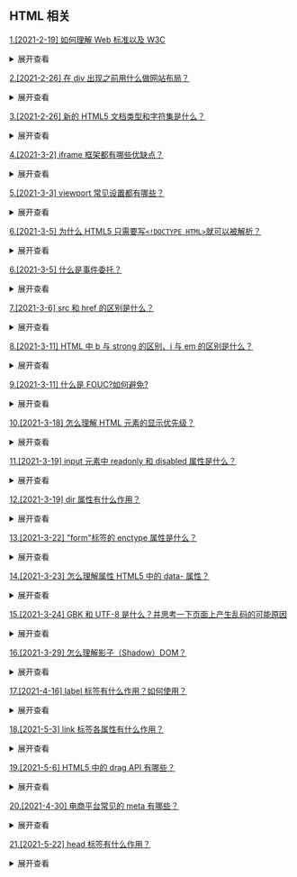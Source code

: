 ## HTML 相关

[1.[2021-2-19] 如何理解 Web 标准以及 W3C](https://github.com/HJY-xh/plantTrees/issues/1)

<details>
<summary>展开查看</summary>
<pre>
标签要闭合，英文小写，且不要嵌套混乱，用标签语义化来提高搜索的概率。使用外链式的CSS和JS脚本，使结构、样式、行为分离，内容能被更广泛的设备所访问，代码精简，开发组件化，代码易维护、可复用，改版、升级方便。
</pre>
</details>

[2.[2021-2-26] 在 div 出现之前用什么做网站布局？](https://github.com/HJY-xh/plantTrees/issues/13)

<details>
<summary>展开查看</summary>
<pre>
div出现之前使用table布局。因为table布局嵌套很多，网站加载慢，布局层级不清晰。
</pre>
</details>

[3.[2021-2-26] 新的 HTML5 文档类型和字符集是什么？](https://github.com/HJY-xh/plantTrees/issues/14)

<details>
<summary>展开查看</summary>
<pre>
文档类型是`<!doctype html>`
字符集是`<meta charset="utf-8">`
</pre>
</details>

[4.[2021-3-2] iframe 框架都有哪些优缺点？](https://github.com/HJY-xh/plantTrees/issues/21)

<details>
<summary>展开查看</summary>
<pre>

**优点**

-   重载页面时不需要重载整个页面，只需要重载页面中的一个框架页
-   技术易于掌握，使用方便，可主要应用于不需搜索引擎来搜索的页面
-   方便制作导航栏

**缺点**

-   会产生很多页面，不容易管理
-   不容易打印
-   对浏览器搜索引擎不友好
-   多框架的页面会增加服务器的 http 请求
</pre>
</details>

[5.[2021-3-3] viewport 常见设置都有哪些？](https://github.com/HJY-xh/plantTrees/issues/25)

<details>
<summary>展开查看</summary>
<pre>

`viewport` 就是视区窗口，也就是浏览器中显示网页的部分。PC 端上基本等于设备显示区域，但在移动端上 `viewport` 会超出设备的显示区域（即会有横向滚动条出现）。设备默认的 `viewport` 在 980 - 1024 之间。

为了让移动端可以很好地显示页面，因此需要对`viewport`进行设置。相关的设置值如下：

| 设置          | 解释                                                               |
| ------------- | ------------------------------------------------------------------ |
| width         | 设置 layout viewport 的宽度，为一个正整数                          |
| initial-scale | 设置页面的初始缩放值，为一个数字，可以带小数                       |
| minimum-scale | 允许用户的最小缩放值，为一个数字，可以带小数                       |
| maximum-scale | 允许用户的最大缩放值，为一个数字，可以带小数                       |
| height        | 设置 layout viewport 的高度，这个属性并不重要，很少使用            |
| user-scalable | 是否允许用户进行缩放，值为"no"或"yes", no 代表不允许，yes 代表允许 |

`viewport` 是在 `meta` 标签内进行控制。

```html
// width=device-width, initial-scale=1.0 是为了兼容不同浏览器 <meta name="viewport"
content="width=device-width, initial-scale=1.0, maximum-scale=1.0, user-scalable="no" />
```

</pre>
</details>

[6.[2021-3-5] 为什么 HTML5 只需要写`<!DOCTYPE HTML>`就可以被解析？](https://github.com/HJY-xh/plantTrees/issues/29)

<details>
<summary>展开查看</summary>
<pre>

因为 HTML5 与 HTML4 基于的基准不同。HTML4 基于**SGML**，除了`DOCTYPE`外还需要引入`DTD`来告诉浏览器用什么标准进行渲染。`DTD`还分为标准模式、严格模式。如果什么都不写，完全让浏览器自我发挥，会变成怪异模式。

HTML5 不基于**SGML**，因此后面就不用跟`DTD`，但是需要`DOCTYPE`来规范浏览器的渲染行为。

注：**SGML**是通用标记语言的集合。其中有 HTML、XML，因此需要用`DTD`来指定使用哪种规范。

</pre>
</details>

[6.[2021-3-5] 什么是事件委托？](https://github.com/HJY-xh/plantTrees/issues/31)

<details>
<summary>展开查看</summary>
<pre>

概念：事件委托指的是，不在事件的发生地（直接 dom）上设置监听函数，而是在其父元素上设置监听函数，通过事件冒泡，父元素可以监听到子元素上事件的触发，通过判断事件发生元素 DOM 的类型，来做出不同的响应。

例子：最经典的就是 ul 和 li 标签的事件监听，比如我们在添加事件时候，采用事件委托机制，不会在 li 标签上直接添加，而是在 ul 父元素上添加。

优点：

-   比较合适动态元素的绑定，新添加的子元素也会有监听函数，也可以有事件触发机制
-   提高 JavaScript 性能。事件委托可以显著的提高事件的处理速度，减少内存的占用

</pre>
</details>

[7.[2021-3-6] src 和 href 的区别是什么？](https://github.com/HJY-xh/plantTrees/issues/33)

<details>
<summary>展开查看</summary>
<pre>

-   href 是超文本引用，它是指向资源的位置，建立与目标文件的联系
-   src 目的是把资源下载到页面中
-   浏览器解析 href 不会阻塞对文档的处理（这就是官方建议使用 link 引入而不是 @ import 的原因），src 会阻塞对文档的处理。

</pre>
</details>

[8.[2021-3-11] HTML 中 b 与 strong 的区别、i 与 em 的区别是什么？](https://github.com/HJY-xh/plantTrees/issues/47)

<details>
<summary>展开查看</summary>
<pre>

**_b 与 strong 的区别_**

-   定义

1. b(bold)是实体标签，用来给文字加粗
2. strong 是逻辑标签，作用是加强字符语气

-   区别

1. b 标签只是加粗的样式，没有实际含义，常用来表达无强调或着中意味的粗体文字
2. strong 表示标签内字符重要，用以强调，其默认格式是加粗，但是可以通过 css 添加样式，使用别的样式强调

_为了符合 css3 的规范语义化，b 应尽量少用而改用 strong_

**_i 与 em 的区别_**

-   定义

1. i(italic)是实体标签，用来使字符倾斜
2. em(emphasis)是逻辑标签，作用是强调文本内容

-   区别

1. i 标签只是斜体的样式，没有实际含义，常用来表达无强调或着重意味的斜体，比如生物学名、术语、外来语；
2. em 表示标签内字符重要，用以强调，其默认格式是斜体，但是可以通过 CSS 添加样式。

_为了符合 CSS3 的规范，i 应尽量少用而改用 em_

</pre>
</details>

[9.[2021-3-11] 什么是 FOUC?如何避免?](https://github.com/HJY-xh/plantTrees/issues/49)

<details>
<summary>展开查看</summary>
<pre>
Flash Of Unstyled Content：用户定义样式表加载之前浏览器使用默认样式渲染文档，用户样式加载渲染之后再重新渲染文档，造成页面闪烁。
解决方法：把样式表放到文档的head。
</pre>
</details>

[10.[2021-3-18] 怎么理解 HTML 元素的显示优先级？](https://github.com/HJY-xh/plantTrees/issues/64)

<details>
<summary>展开查看</summary>
<pre>

**在 html 中，帧元素（frameset）的优先级最高，表单元素比非表单元素的优先级要高**

表单元素：

> 文本输入框，密码输入框，单选框，复选框，文本输入域，列表框等等

非表单元素：

> 链接（a），div, table, span 等等

**有窗口元素比无窗口元素的优先级高**

有窗口元素：

> select 元素，object 元素，以及 frames 元素等等

无窗口元素：

> 大部分 html 元素都是无窗口元素

`z-index` 属性也可以改变显示优先级，但只对同种类型的元素才有效。如果两个元素分别为 **表单元素** 和 **非表单元素** 那么 `z-index` 是无效的

</pre>
</details>

[11.[2021-3-19] input 元素中 readonly 和 disabled 属性是什么？](https://github.com/HJY-xh/plantTrees/issues/67)

<details>
<summary>展开查看</summary>
<pre>

在表现上 `readonly` 和 `disabled` 都不能让用户对 `input` 进行编辑。但从含义上来看两者还是有较大的差别的。

`readonly` 直译为 “只读”，一般用于只允许用户填写一次的信息，提交过一次之后，就不允许再次修改了。

`disabled` 直译为 “禁用”，即这个 `input` 就是不允许填写和使用的（可能是因为权限或者其他原因）。

因此在外观上，`readonly` 与普通 `input` 无异，只是点击后无法进行编辑；而 `disabled` 的 `input` 呈灰色，也不允许点击。从这两点其实也可以看出，对于 `input` 的事件，`readonly` 会响应，而 `disabled` 是不响应的。并且在传输数据上，`disabled` 的数据是不会被获取和上传，`readonly` 的数据会被获取和上传。

</pre>
</details>

[12.[2021-3-19] dir 属性有什么作用？](https://github.com/HJY-xh/plantTrees/issues/68)

<details>
<summary>展开查看</summary>
<pre>

dir 属性用来规定元素中文字的方向。有效值有两个：ltr(从左到右)、rtl(从右到左)。

```javascript
<!-- dir属性应用 -->
<p dir="ltr">从左到右</p>
<p dir="rtl">从右到左</p>
```

</pre>
</details>

[13.[2021-3-22] "form"标签的 enctype 属性是什么？](https://github.com/HJY-xh/plantTrees/issues/74)

<details>
<summary>展开查看</summary>
<pre>

`<form>` 标签的 `enctype` 属性，用来控制表单上传的数据的编码格式。其值和 HTTP 请求的 `Content-type` 值一样。在数据提交到服务器之前，会以 `enctype` 的值进行编码。
`enctype` 对应的值如下

| 值                                | 用法                                                                                  |
| --------------------------------- | ------------------------------------------------------------------------------------- |
| application/x-www-form-urlencoded | 默认值，会对所有字符转进行编码 （将空格转换为 "+" 符号，特殊字符转换为 ASCII HEX 值） |
| multipart/form-data               | 不会对字符进行编码，当表单中有文件时必须要此编码                                      |
| text/plain                        | 将空格转换为 "+" 符号，但不编码特殊字符                                               |

</pre>
</details>

[14.[2021-3-23] 怎么理解属性 HTML5 中的 data- 属性？](https://github.com/HJY-xh/plantTrees/issues/77)

<details>
<summary>展开查看</summary>
<pre>

原本 HTML 也允许自定义 `attributes` 。因此在早期前端，为了将数据塞在标签中，往往会采用自定义属性存放数据的方法。

而 `data-` 便是 HTML 5 中用来存放数据的标签。使用 `data-*` 时，需要注意，`data-` 之后的单词必须是**小写**的，但是可以用多个 `-` 连接。而在对应的 DOM 方法中，我们可以通过 `ele.dataset[属性名]` 进行访问。在这里的属性名可以使用驼峰（转换规则和 vue 的组件名称转换一样）。

相比之前的自定义属性存放数据，使用 `data-*` 的方法，在数据的获取上会比较方便。

</pre>
</details>

[15.[2021-3-24] GBK 和 UTF-8 是什么？并思考一下页面上产生乱码的可能原因](https://github.com/HJY-xh/plantTrees/issues/80)

<details>
<summary>展开查看</summary>
<pre>

**理解**

-   GBK 编码：是指中国的中文字符，其它它包含了简体中文与繁体中文字符，另外还有一种字符“gb2312”，这种字符仅能存储简体中文字符。
-   UTF-8 编码：它是一种全国家通过的一种编码，如果你的网站涉及到多个国家的语言，那么建议你选择 UTF-8 编码。

**二者区别**

-   GBK 编码格式，它的功能少，仅限于中文字符，当然它所占用的空间大小会随着它的功能而减少，打开网页的速度比较快。
-   UTF8 编码格式很强大，支持所有国家的语言，正是因为它的强大，才会导致它占用的空间大小要比 GBK 大，对于网站打开速度而言，也有一定的影响。

**乱码原因**

可参考：[html 乱码原因与网页乱码解决方法](https://akcms.zlck.com/manual/akcms/charset-error.htm)

</pre>
</details>

[16.[2021-3-29] 怎么理解影子（Shadow）DOM？](https://github.com/HJY-xh/plantTrees/issues/94)

<details>
<summary>展开查看</summary>
<pre>

`Shadow DOM` 可以想象成我们在 Vue 或者 React 中使用的一个个组件，是一种将 HTML 结构、Style 封装起来的结构。我们熟悉的 `<video>` 标签，其实就是 `Shadow DOM` 的封装。
![img](https://github.com/HJY-xh/plantTrees/blob/master/Image/%E8%AF%84%E8%AE%BA%E5%8C%BA%E5%9B%BE%E7%89%87/issues_94/1.png)

借用 MDN 上的图，可以看到 `Shadow DOM` 允许我们在 DOM 文档中插入一个 DOM 的子树。`Shadow Tree` 会挂在 `Shadow host` 对应的 DOM 上。之后，`Shadow DOM` 与外层 DOM 不会相互影响，因此可以放心用来做组件。
![img](https://github.com/HJY-xh/plantTrees/blob/master/Image/%E8%AF%84%E8%AE%BA%E5%8C%BA%E5%9B%BE%E7%89%87/issues_94/2.png)

</pre>
</details>

[17.[2021-4-16] label 标签有什么作用？如何使用？](https://github.com/HJY-xh/plantTrees/issues/154)

<details>
<summary>展开查看</summary>
<pre>

label 标签用来定义表单控制间的关系,当用户选择该标签时，浏览器会自动将焦点转到和标签相关的表单控件上。

它有两种用法：

-   通过 id 绑定

```javascript
<label for="age">年龄:</label>
<input type="text" id="age" />
```

-   嵌套

```javascript
<label>
	姓名:
	<input type="text" />
</label>
```

</pre>
</details>

[18.[2021-5-3] link 标签各属性有什么作用？](https://github.com/HJY-xh/plantTrees/issues/208)

<details>
<summary>展开查看</summary>
<pre>

-   href 规定被链接文档的位置
-   hreflang 规定被链接文档中文本的语言
-   media 规定被链接文档将被显示在什么设备上
-   rel 规定当前文档与被链接文档之间的关系
-   sizes 规定被链接资源的尺寸（仅适用于 rel = "icon")
-   type 规定被链接文档的 MIME 类型

</pre>
</details>

[19.[2021-5-6] HTML5 中的 drag API 有哪些？](https://github.com/HJY-xh/plantTrees/issues/215)

<details>
<summary>展开查看</summary>
<pre>

-   dragstart：事件主体是**被拖放元素**，在开始拖放被拖放元素时触发
-   drag：事件主体是**被拖放元素**，在正在拖放被拖放元素时触发
-   dragenter：事件主体是**目标元素**，在被拖放元素进入某元素时触发
-   dragover：事件主体是**目标元素**，在被拖放元素在某元素内移动时触发
-   dragleave：事件主体是**目标元素**，在被拖放元素移出目标元素时触发
-   drop：事件主体是**目标元素**，在目标元素完全接受被拖放元素时触发
-   dragend：事件主体是**被拖放元素**，在整个拖放操作结束时触发

### 补充：HTML5 新增的文件操作对象

File：代表一个文件对象
FileList：代表一个文件列表对象，类数组
FileReader：用于从文件中读取数据
FileWriter：用于向文件中写数据

### 例：

```
div.ondrop = function(e){
  var f = e.dataTransfer.files[0];    //找到拖放文件
  var fr = new FileReader();    //创建文件读取器
  fr.readAsURLData(f);    //读取文件内容
  fr.onload = function(){
    img src = fr.result;    //使用读取到的数据
  }
}
```

主要配合 drag 事件使用，常用于页面中拖放文件上传等操作，更多详情资料见拓展阅读：[HTML5--拖拽 API](https://blog.csdn.net/paullinjie/article/details/80691193)

</pre>
</details>

[20.[2021-4-30] 电商平台常见的 meta 有哪些？](https://github.com/HJY-xh/plantTrees/issues/201)

<details>
<summary>展开查看</summary>
<pre>

以下皆以[https://world.taobao.com 为例：](https://world.taobao.com%E4%B8%BA%E4%BE%8B%EF%BC%9A)

META 标签是 HTML 标记 HEAD 区的一个关键标签，提供文档字符集、使用语言、作者等基本信息，以及对关键词和网页等级的设定等，最大的作用是能够做搜索引擎优化（SEO）。

以下皆以https://world.taobao.com为例：

META 标签是 HTML 标记 HEAD 区的一个关键标签，提供文档字符集、使用语言、作者等基本信息，以及对关键词和网页等级的设定等，最大的作用是能够做搜索引擎优化（SEO）。

### 1. name 属性

```html
<!-- 页面关键词 keywords 有利于seo-->
<meta name="keywords" content="**" />
<!-- 页面关键词 description 有利于seo-->
<meta name="description" content="***" />
<!-- 多核时指定渲染内核为webkit -->
<meta name="renderer" content="webkit" />
<!-- 没查到，自定义？-->
<meta name="spm-id" content="a2141.241046-jp" />
<!--适配移动设备屏幕大小-->
<meta
	id="viewport"
	name="viewport"
	content="width=device-width,initial-scale=1,user-scalable=yes,maximum-scale=1"
/>
<!-- 用于google认证，享受google的服务，有利于seo-->
<!--类似的还有baidu-site-verification,sogou-site-verification--->
<meta name="google-site-verification" content="KtdGedNynGGK36BaVzMLbVB14YqvY1PdSZGSUV5Un-8" />
```

### 2. http-equiv

```html
<!---告诉IE使用最新的引擎渲染网页->
<meta http-equiv="X-UA-Compatible" content="IE=Edge">
<!--打开dns预读取，有利于提升网站性能-->
<meta http-equiv="x-dns-prefetch-control" content="on" />
<!--字符编码-->
<meta http-equiv="content-type" content="text/html; charset=utf-8" />
```

### 3. charset

```html
<meta charset="utf-8" />
```

</pre>
</details>

[21.[2021-5-22] head 标签有什么作用？](https://github.com/HJY-xh/plantTrees/issues/258)

<details>
<summary>展开查看</summary>
<pre>

标签用于定义文档的头部，它是所有头部元素的容器。 中的元素可以引用脚本、指示浏览器在哪里找到样式表、提供元信息等。

文档的头部描述了文档的各种属性和信息，包括文档的标题、在 Web 中的位置以及和其他文档的关系等。

下面这些标签可用在 head 部分：, , , <script>, <style>, <title>

</pre>
</details>
